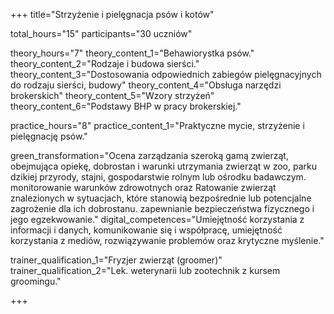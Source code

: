 +++
title="Strzyżenie i pielęgnacja psów i kotów"

total_hours="15"
participants="30 uczniów"

theory_hours="7"
theory_content_1="Behawiorystka psów."
theory_content_2="Rodzaje i budowa sierści."
theory_content_3="Dostosowania odpowiednich zabiegów pielęgnacyjnych do rodzaju sierści, budowy"
theory_content_4="Obsługa narzędzi brokerskich"
theory_content_5="Wzory strzyżeń"
theory_content_6="Podstawy BHP w pracy brokerskiej."

practice_hours="8"
practice_content_1="Praktyczne mycie, strzyżenie i pielęgnację psów."

green_transformation="Ocena zarządzania szeroką gamą zwierząt, obejmująca opiekę, dobrostan i warunki utrzymania zwierząt w zoo, parku dzikiej przyrody, stajni, gospodarstwie rolnym lub ośrodku badawczym. monitorowanie warunków zdrowotnych oraz Ratowanie zwierząt znalezionych w sytuacjach, które stanowią bezpośrednie lub potencjalne zagrożenie dla ich dobrostanu. zapewnianie bezpieczeństwa fizycznego i jego egzekwowanie."
digital_competences="Umiejętność korzystania z informacji i danych, komunikowanie się i współpracę, umiejętność korzystania z mediów, rozwiązywanie problemów oraz krytyczne myślenie."

trainer_qualification_1="Fryzjer zwierząt (groomer)"
trainer_qualification_2="Lek. weterynarii lub zootechnik z kursem groomingu."

+++